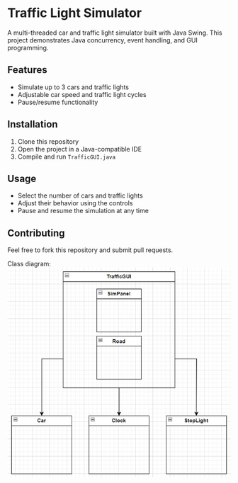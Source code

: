 # Traffic Light Simulator

A multi-threaded car and traffic light simulator built with Java Swing. This project demonstrates Java concurrency, event handling, and GUI programming.

## Features
- Simulate up to 3 cars and traffic lights
- Adjustable car speed and traffic light cycles
- Pause/resume functionality

## Installation
1. Clone this repository
2. Open the project in a Java-compatible IDE
3. Compile and run `TrafficGUI.java`

## Usage
- Select the number of cars and traffic lights
- Adjust their behavior using the controls
- Pause and resume the simulation at any time

## Contributing
Feel free to fork this repository and submit pull requests.

Class diagram:
![traffic sim settings](traffic-class-diagram.jpg)


